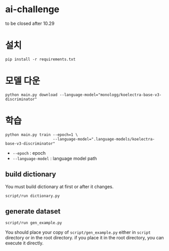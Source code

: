 # ai-challenge
to be closed after 10.29

# 설치
```shell
pip install -r requirements.txt
```

# 모델 다운
```shell
python main.py download --language-model="monologg/koelectra-base-v3-discriminator"
```

# 학습
```shell
python main.py train --epoch=1 \
                     --language-model=".language-models/koelectra-base-v3-discriminator"
```
- `--epoch` : epoch
- `--language-model` : language model path

## build dictionary
You must build dictionary at first or after it changes.
```shell
script/run dictionary.py
```
## generate dataset
```shell
script/run gen_example.py
```
You should place your copy of `script/gen_example.py` either in `script` directory or in the root directory. if you place it in the root directory, you can execute it directly.
